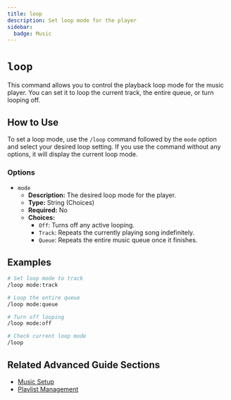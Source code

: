 ```yaml
---
title: loop
description: Set loop mode for the player
sidebar:
  badge: Music
---
```


# `loop`

This command allows you to control the playback loop mode for the music player. You can set it to loop the current track, the entire queue, or turn looping off.

## How to Use

To set a loop mode, use the `/loop` command followed by the `mode` option and select your desired loop setting. If you use the command without any options, it will display the current loop mode.

### Options

*   `mode`
    *   **Description:** The desired loop mode for the player.
    *   **Type:** String (Choices)
    *   **Required:** No
    *   **Choices:**
        *   `Off`: Turns off any active looping.
        *   `Track`: Repeats the currently playing song indefinitely.
        *   `Queue`: Repeats the entire music queue once it finishes.

## Examples

```sh
# Set loop mode to track
/loop mode:track

# Loop the entire queue
/loop mode:queue

# Turn off looping
/loop mode:off

# Check current loop mode
/loop
```

## Related Advanced Guide Sections

*   [Music Setup](/advanced-guide/music/setup)
*   [Playlist Management](/advanced-guide/music/playlists)
